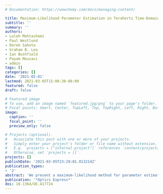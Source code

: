 ```yaml
---
# Documentation: https://wowchemy.com/docs/managing-content/

title: Maximum-Likelihood Parameter Estimation in Terahertz Time-Domain Spectroscopy
subtitle: ''
summary: ''
authors:
- Laleh Mohtashemi
- Paul Westlund
- Derek Sahota
- Graham B. Lea
- Ian Bushfield
- Payam Mousavi
- admin
tags: []
categories: []
date: '2021-02-01'
lastmod: 2021-03-05T15:08:38-08:00
featured: false
draft: false

# Featured image
# To use, add an image named `featured.jpg/png` to your page's folder.
# Focal points: Smart, Center, TopLeft, Top, TopRight, Left, Right, BottomLeft, Bottom, BottomRight.
image:
  caption: ''
  focal_point: ''
  preview_only: false

# Projects (optional).
#   Associate this post with one or more of your projects.
#   Simply enter your project's folder or file name without extension.
#   E.g. `projects = ["internal-project"]` references `content/project/deep-learning/index.md`.
#   Otherwise, set `projects = []`.
projects: []
publishDate: '2021-03-05T23:29:01.013214Z'
publication_types:
- '2'
abstract: 'We present a maximum-likelihood method for parameter estimation in terahertz time-domain spectroscopy. We derive the likelihood function for a parameterized frequency response function, given a pair of time-domain waveforms with known time-dependent noise amplitudes. The method provides parameter estimates that are superior to other commonly used methods and provides a reliable measure of the goodness of fit. We also develop a simple noise model that is parameterized by three dominant sources and derive the likelihood function for their amplitudes in terms of a set of repeated waveform measurements. We demonstrate the method with applications to material characterization.'
publication: '*Optics Express*'
doi: 10.1364/OE.417724
---
```

